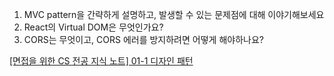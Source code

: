 1. MVC pattern을 간략하게 설명하고, 발생할 수 있는 문제점에 대해 이야기해보세요
2. React의 Virtual DOM은 무엇인가요?
3. CORS는 무엇이고, CORS 에러를 방지하려면 어떻게 해야하나요?

[[면접을 위한 CS 전공 지식 노트] 01-1 디자인 패턴](https://velog.io/@blcklamb/%EB%A9%B4%EC%A0%91%EC%9D%84-%EC%9C%84%ED%95%9C-CS-%EC%A0%84%EA%B3%B5-%EC%A7%80%EC%8B%9D-%EB%85%B8%ED%8A%B8-01-1-%EB%94%94%EC%9E%90%EC%9D%B8-%ED%8C%A8%ED%84%B4)

